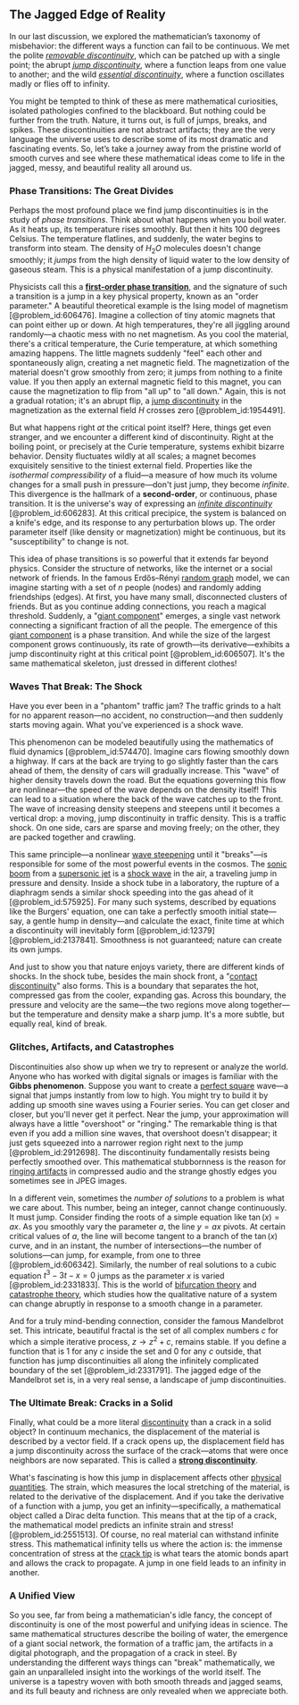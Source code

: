 ## The Jagged Edge of Reality

In our last discussion, we explored the mathematician’s taxonomy of misbehavior: the different ways a function can fail to be continuous. We met the polite *[removable discontinuity](@article_id:146236)*, which can be patched up with a single point; the abrupt *[jump discontinuity](@article_id:139392)*, where a function leaps from one value to another; and the wild *[essential discontinuity](@article_id:140849)*, where a function oscillates madly or flies off to infinity.

You might be tempted to think of these as mere mathematical curiosities, isolated pathologies confined to the blackboard. But nothing could be further from the truth. Nature, it turns out, is full of jumps, breaks, and spikes. These discontinuities are not abstract artifacts; they are the very language the universe uses to describe some of its most dramatic and fascinating events. So, let’s take a journey away from the pristine world of smooth curves and see where these mathematical ideas come to life in the jagged, messy, and beautiful reality all around us.

### Phase Transitions: The Great Divides

Perhaps the most profound place we find jump discontinuities is in the study of *phase transitions*. Think about what happens when you boil water. As it heats up, its temperature rises smoothly. But then it hits $100$ degrees Celsius. The temperature flatlines, and suddenly, the water begins to transform into steam. The density of $H_2O$ molecules doesn't change smoothly; it *jumps* from the high density of liquid water to the low density of gaseous steam. This is a physical manifestation of a jump discontinuity.

Physicists call this a **[first-order phase transition](@article_id:144027)**, and the signature of such a transition is a jump in a key physical property, known as an "order parameter." A beautiful theoretical example is the Ising model of magnetism [@problem_id:606476]. Imagine a collection of tiny atomic magnets that can point either up or down. At high temperatures, they're all jiggling around randomly—a chaotic mess with no net magnetism. As you cool the material, there's a critical temperature, the Curie temperature, at which something amazing happens. The little magnets suddenly "feel" each other and spontaneously align, creating a net magnetic field. The magnetization of the material doesn't grow smoothly from zero; it jumps from nothing to a finite value. If you then apply an external magnetic field to this magnet, you can cause the magnetization to flip from "all up" to "all down." Again, this is not a gradual rotation; it's an abrupt flip, a [jump discontinuity](@article_id:139392) in the magnetization as the external field $H$ crosses zero [@problem_id:1954491].

But what happens right *at* the critical point itself? Here, things get even stranger, and we encounter a different kind of discontinuity. Right at the boiling point, or precisely at the Curie temperature, systems exhibit bizarre behavior. Density fluctuates wildly at all scales; a magnet becomes exquisitely sensitive to the tiniest external field. Properties like the *isothermal compressibility* of a fluid—a measure of how much its volume changes for a small push in pressure—don't just jump, they become *infinite*. This divergence is the hallmark of a **second-order**, or continuous, phase transition. It is the universe's way of expressing an *[infinite discontinuity](@article_id:159375)* [@problem_id:606283]. At this critical precipice, the system is balanced on a knife's edge, and its response to any perturbation blows up. The order parameter itself (like density or magnetization) might be continuous, but its "susceptibility" to change is not.

This idea of phase transitions is so powerful that it extends far beyond physics. Consider the structure of networks, like the internet or a social network of friends. In the famous Erdős–Rényi [random graph](@article_id:265907) model, we can imagine starting with a set of $n$ people (nodes) and randomly adding friendships (edges). At first, you have many small, disconnected clusters of friends. But as you continue adding connections, you reach a magical threshold. Suddenly, a "[giant component](@article_id:272508)" emerges, a single vast network connecting a significant fraction of all the people. The emergence of this [giant component](@article_id:272508) is a phase transition. And while the size of the largest component grows continuously, its rate of growth—its derivative—exhibits a jump discontinuity right at this critical point [@problem_id:606507]. It's the same mathematical skeleton, just dressed in different clothes!

### Waves That Break: The Shock

Have you ever been in a "phantom" traffic jam? The traffic grinds to a halt for no apparent reason—no accident, no construction—and then suddenly starts moving again. What you've experienced is a shock wave.

This phenomenon can be modeled beautifully using the mathematics of fluid dynamics [@problem_id:574470]. Imagine cars flowing smoothly down a highway. If cars at the back are trying to go slightly faster than the cars ahead of them, the density of cars will gradually increase. This "wave" of higher density travels down the road. But the equations governing this flow are nonlinear—the speed of the wave depends on the density itself! This can lead to a situation where the back of the wave catches up to the front. The wave of increasing density steepens and steepens until it becomes a vertical drop: a moving, jump discontinuity in traffic density. This is a traffic shock. On one side, cars are sparse and moving freely; on the other, they are packed together and crawling.

This same principle—a nonlinear [wave steepening](@article_id:197205) until it "breaks"—is responsible for some of the most powerful events in the cosmos. The [sonic boom](@article_id:262923) from a [supersonic jet](@article_id:164661) is a [shock wave](@article_id:261095) in the air, a traveling jump in pressure and density. Inside a shock tube in a laboratory, the rupture of a diaphragm sends a similar shock speeding into the gas ahead of it [@problem_id:575925]. For many such systems, described by equations like the Burgers' equation, one can take a perfectly smooth initial state—say, a gentle hump in density—and calculate the exact, finite time at which a discontinuity will inevitably form [@problem_id:12379] [@problem_id:2137841]. Smoothness is not guaranteed; nature can create its own jumps.

And just to show you that nature enjoys variety, there are different kinds of shocks. In the shock tube, besides the main shock front, a "[contact discontinuity](@article_id:194208)" also forms. This is a boundary that separates the hot, compressed gas from the cooler, expanding gas. Across this boundary, the pressure and velocity are the same—the two regions move along together—but the temperature and density make a sharp jump. It's a more subtle, but equally real, kind of break.

### Glitches, Artifacts, and Catastrophes

Discontinuities also show up when we try to represent or analyze the world. Anyone who has worked with digital signals or images is familiar with the **Gibbs phenomenon**. Suppose you want to create a [perfect square](@article_id:635128) wave—a signal that jumps instantly from low to high. You might try to build it by adding up smooth sine waves using a Fourier series. You can get closer and closer, but you'll never get it perfect. Near the jump, your approximation will always have a little "overshoot" or "ringing." The remarkable thing is that even if you add a million sine waves, that overshoot doesn't disappear; it just gets squeezed into a narrower region right next to the jump [@problem_id:2912698]. The discontinuity fundamentally resists being perfectly smoothed over. This mathematical stubbornness is the reason for [ringing artifacts](@article_id:146683) in compressed audio and the strange ghostly edges you sometimes see in JPEG images.

In a different vein, sometimes the *number of solutions* to a problem is what we care about. This number, being an integer, cannot change continuously. It must jump. Consider finding the roots of a simple equation like $\tan(x) = ax$. As you smoothly vary the parameter $a$, the line $y=ax$ pivots. At certain critical values of $a$, the line will become tangent to a branch of the $\tan(x)$ curve, and in an instant, the number of intersections—the number of solutions—can jump, for example, from one to three [@problem_id:606342]. Similarly, the number of real solutions to a cubic equation $t^3 - 3t - x = 0$ jumps as the parameter $x$ is varied [@problem_id:2331833]. This is the world of [bifurcation theory](@article_id:143067) and [catastrophe theory](@article_id:270335), which studies how the qualitative nature of a system can change abruptly in response to a smooth change in a parameter.

And for a truly mind-bending connection, consider the famous Mandelbrot set. This intricate, beautiful fractal is the set of all complex numbers $c$ for which a simple iterative process, $z \to z^2 + c$, remains stable. If you define a function that is $1$ for any $c$ inside the set and $0$ for any $c$ outside, that function has jump discontinuities all along the infinitely complicated boundary of the set [@problem_id:2331791]. The jagged edge of the Mandelbrot set is, in a very real sense, a landscape of jump discontinuities.

### The Ultimate Break: Cracks in a Solid

Finally, what could be a more literal [discontinuity](@article_id:143614) than a crack in a solid object? In continuum mechanics, the displacement of the material is described by a vector field. If a crack opens up, the displacement field has a jump discontinuity across the surface of the crack—atoms that were once neighbors are now separated. This is called a **[strong discontinuity](@article_id:166389)**.

What's fascinating is how this jump in displacement affects other [physical quantities](@article_id:176901). The strain, which measures the local stretching of the material, is related to the derivative of the displacement. And if you take the derivative of a function with a jump, you get an infinity—specifically, a mathematical object called a Dirac delta function. This means that at the tip of a crack, the mathematical model predicts an infinite strain and stress! [@problem_id:2551513]. Of course, no real material can withstand infinite stress. This mathematical infinity tells us where the action is: the immense concentration of stress at the [crack tip](@article_id:182313) is what tears the atomic bonds apart and allows the crack to propagate. A jump in one field leads to an infinity in another.

### A Unified View

So you see, far from being a mathematician's idle fancy, the concept of discontinuity is one of the most powerful and unifying ideas in science. The same mathematical structures describe the boiling of water, the emergence of a giant social network, the formation of a traffic jam, the artifacts in a digital photograph, and the propagation of a crack in steel. By understanding the different ways things can "break" mathematically, we gain an unparalleled insight into the workings of the world itself. The universe is a tapestry woven with both smooth threads and jagged seams, and its full beauty and richness are only revealed when we appreciate both.
